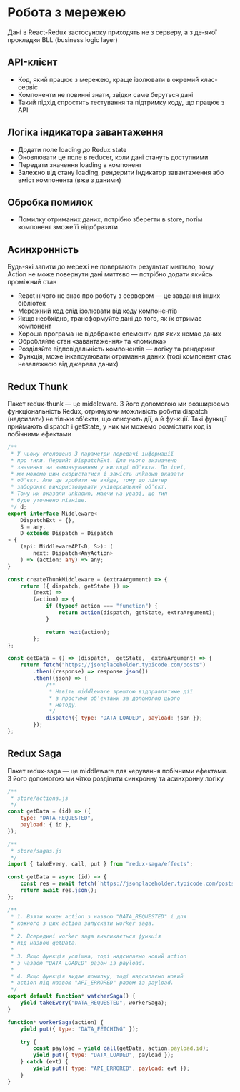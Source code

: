 # Робота з мережею

Дані в React-Redux застосуноку приходять не з серверу, а з де-якої прокладки BLL (business logic layer)

## API-клієнт

-   Код, який працює з мережею, краще ізолювати в окремий клас-сервіс
-   Компоненти не повинні знати, звідки саме беруться дані
-   Такий підхід спростить тестування та підтримку коду, що працює з API

## Логіка індикатора завантаження

-   Додати поле loading до Redux state
-   Оновлювати це поле в reducer, коли дані стануть доступними
-   Передати значення loading в компонент
-   Залежно від стану loading, рендерити індикатор завантаження або вміст компонента (вже з даними)

## Обробка помилок

-   Помилку отриманих даних, потрібно зберегти в store, потім компонент зможе її відобразити

## Асинхронність

Будь-які запити до мережі не повертають результат миттєво, тому Action не може повернути дані миттєво — потрібно додати якийсь проміжний стан

-   React нічого не знає про роботу з сервером — це завдання інших бібліотек
-   Мережний код слід ізолювати від коду компонентів
-   Якщо необхідно, трансформуйте дані до того, як їх отримає компонент
-   Хороша програма не відображає елементи для яких немає даних
-   Обробляйте стан «завантаження» та «помилка»
-   Розділяйте відповідальність компонентів — логіку та рендеринг
-   Функція, може інкапсулювати отримання даних (тоді компонент стає незалежною від джерела даних)

## Redux Thunk

Пакет redux-thunk — це middleware. З його допомогою ми розширюємо функціональність Redux, отримуючи можливість робити dispatch (надсилати) не тільки об'єкти, що описують дії, а й функції. Такі функції приймають dispatch і getState, у них ми можемо розмістити код із побічними ефектами

```ts
/**
 * У ньому оголошено 3 параметри передачі інформації
 * про типи. Перший: DispatchExt. Для нього визначено
 * значення за замовчуванням у вигляді об'єкта. По ідеї,
 * ми можемо цим скористатися і замість unknown вказати
 * об'єкт. Але це зробити не вийде, тому що лінтер
 * забороняє використовувати універсальний об'єкт.
 * Тому ми вказали unknown, маючи на увазі, що тип
 * буде уточнено пізніше.
 */ d;
export interface Middleware<
    DispatchExt = {},
    S = any,
    D extends Dispatch = Dispatch
> {
    (api: MiddlewareAPI<D, S>): (
        next: Dispatch<AnyAction>
    ) => (action: any) => any;
}
```

```js
const createThunkMiddleware = (extraArgument) => {
    return ({ dispatch, getState }) =>
        (next) =>
        (action) => {
            if (typeof action === "function") {
                return action(dispatch, getState, extraArgument);
            }

            return next(action);
        };
};

const getData = () => (dispatch, _getState, _extraArgument) => {
    return fetch("https://jsonplaceholder.typicode.com/posts")
        .then((response) => response.json())
        .then((json) => {
            /**
             * Навіть middleware зрештою відправлятиме дії
             * з простими об'єктами за допомогою цього
             * методу.
             */
            dispatch({ type: "DATA_LOADED", payload: json });
        });
};
```

## Redux Saga

Пакет redux-saga — це middleware для керування побічними ефектами. З його допомогою ми чітко розділити синхронну та асинхронну логіку

```js
/**
 * store/actions.js
 */
const getData = (id) => ({
    type: "DATA_REQUESTED",
    payload: { id },
});

/**
 * store/sagas.js
 */
import { takeEvery, call, put } from "redux-saga/effects";

const getData = async (id) => {
    const res = await fetch(`https://jsonplaceholder.typicode.com/posts/${id}`);
    return await res.json();
};

/**
 * 1. Взяти кожен action з назвою "DATA_REQUESTED" і для
 * кожного з цих action запускати worker saga.
 *
 * 2. Всередині worker saga викликається функція
 * під назвою getData.
 *
 * 3. Якщо функція успішна, тоді надсилаємо новий action
 * з назвою "DATA_LOADED" разом із payload.
 *
 * 4. Якщо функція видає помилку, тоді надсилаємо новий
 * action під назвою "API_ERRORED" разом із payload.
 */
export default function* watcherSaga() {
    yield takeEvery("DATA_REQUESTED", workerSaga);
}

function* workerSaga(action) {
    yield put({ type: "DATA_FETCHING" });

    try {
        const payload = yield call(getData, action.payload.id);
        yield put({ type: "DATA_LOADED", payload });
    } catch (evt) {
        yield put({ type: "API_ERRORED", payload: evt });
    }
}
```
